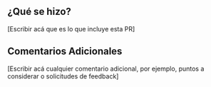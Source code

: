 ## ¿Qué se hizo?

[Escribir acá que es lo que incluye esta PR]

## Comentarios Adicionales

[Escribir acá cualquier comentario adicional, por ejemplo, puntos a considerar o solicitudes de feedback]
